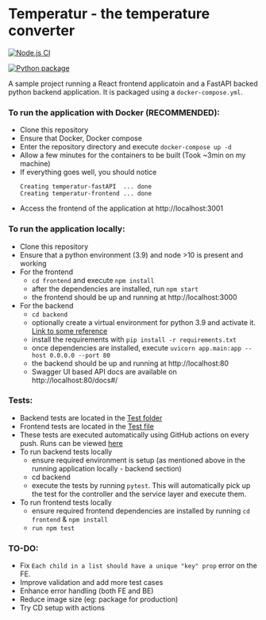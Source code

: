 # Temperatur - the temperature converter
[![Node.js CI](https://github.com/emushtaq/temperatur/actions/workflows/node.js.yml/badge.svg)](https://github.com/emushtaq/temperatur/actions/workflows/node.js.yml)

[![Python package](https://github.com/emushtaq/temperatur/actions/workflows/main.yml/badge.svg)](https://github.com/emushtaq/temperatur/actions/workflows/main.yml)

A sample project running a React frontend applicatoin and a FastAPI backed python backend application. It is packaged using a `docker-compose.yml`.

### To run the application with Docker (RECOMMENDED):
- Clone this repository
- Ensure that Docker, Docker compose
- Enter the repository directory and execute `docker-compose up -d`
- Allow a few minutes for the containers to be built (Took ~3min on my machine)
- If everything goes well, you should notice  
    ```
    Creating temperatur-fastAPI  ... done
    Creating temperatur-frontend ... done
    ```
- Access the frontend of the application at http://localhost:3001

### To run the application locally:
- Clone this repository
- Ensure that a python environment (3.9) and node >10 is present and working
- For the frontend
  - `cd frontend` and execute `npm install`
  - after the dependencies are installed, run `npm start`
  - the frontend should be up and running at http://localhost:3000
- For the backend
  - `cd backend`
  - optionally create a virtual environment for python 3.9 and activate it. [Link to some reference](https://www.freecodecamp.org/news/manage-multiple-python-versions-and-virtual-environments-venv-pyenv-pyvenv-a29fb00c296f/)
  - install the requirements with `pip install -r requirements.txt`
  - once dependencies are installed, execute `uvicorn app.main:app --host 0.0.0.0 --port 80`
  - the backend should be up and running at http://localhost:80
  - Swagger UI based API docs are available on http://localhost:80/docs#/

### Tests:
- Backend tests are located in the [Test folder](backend/app/test)
- Frontend tests are located in the [Test file](frontend/src/App.test.js)
- These tests are executed automatically using GitHub actions on every push. Runs can be viewed [here](https://github.com/emushtaq/temperatur/actions)
- To run backend tests locally
  - ensure required environment is setup (as mentioned above in the running application locally - backend section)
  - cd backend
  - execute the tests by running `pytest`. This will automatically pick up the test for the controller and the service layer and execute them.
- To run frontend tests locally
  - ensure required frontend dependencies are installed by running `cd frontend` & `npm install`
  - `run npm test`

### TO-DO:
- Fix `Each child in a list should have a unique "key" prop` error on the FE.
- Improve validation and add more test cases 
- Enhance error handling (both FE and BE)
- Reduce image size (eg: package for production)
- Try CD setup with actions 
